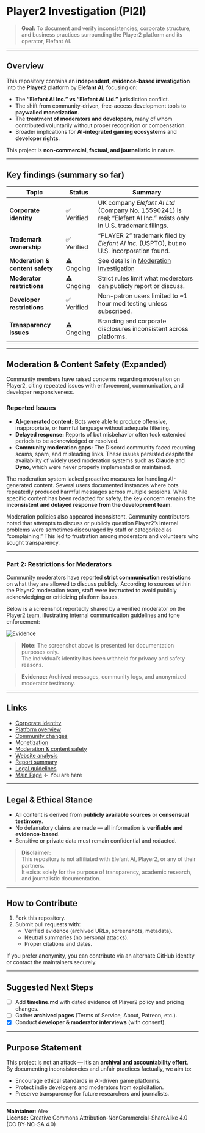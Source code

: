 # Player2 Investigation (Pl2I)

> **Goal:** To document and verify inconsistencies, corporate structure, and business practices surrounding the Player2 platform and its operator, Elefant AI.

---

## Overview

This repository contains an **independent, evidence-based investigation** into the **Player2** platform by **Elefant AI**, focusing on:

- The **“Elefant AI Inc.” vs “Elefant AI Ltd.”** jurisdiction conflict.  
- The shift from community-driven, free-access development tools to **paywalled monetization**.  
- The **treatment of moderators and developers**, many of whom contributed voluntarily without proper recognition or compensation.  
- Broader implications for **AI-integrated gaming ecosystems** and **developer rights**.

This project is **non-commercial, factual, and journalistic** in nature.

---

## Key findings (summary so far)

| Topic | Status | Summary |
|-------|---------|----------|
| **Corporate identity** | ✅ Verified | UK company *Elefant AI Ltd* (Company No. 15590241) is real; “Elefant AI Inc.” exists only in U.S. trademark filings. |
| **Trademark ownership** | ✅ Verified | “PLAYER 2” trademark filed by *Elefant AI Inc.* (USPTO), but no U.S. incorporation found. |
| **Moderation & content safety** | ⚠️ Ongoing | See details in [Moderation Investigation](investigation/moderation.md) |
| **Moderator restrictions** | ⚠️ Ongoing | Strict rules limit what moderators can publicly report or discuss. |
| **Developer restrictions** | ✅ Verified | Non-patron users limited to ~1 hour mod testing unless subscribed. |
| **Transparency issues** | ⚠️ Ongoing | Branding and corporate disclosures inconsistent across platforms. |

---

## Moderation & Content Safety (Expanded)

Community members have raised concerns regarding moderation on Player2, citing repeated issues with enforcement, communication, and developer responsiveness.

### Reported Issues

- **AI-generated content:** Bots were able to produce offensive, inappropriate, or harmful language without adequate filtering.  
- **Delayed response:** Reports of bot misbehavior often took extended periods to be acknowledged or resolved.  
- **Community moderation gaps:** The Discord community faced recurring scams, spam, and misleading links. These issues persisted despite the availability of widely used moderation systems such as **Claude** and **Dyno**, which were never properly implemented or maintained.

The moderation system lacked proactive measures for handling AI-generated content. Several users documented instances where bots repeatedly produced harmful messages across multiple sessions. While specific content has been redacted for safety, the key concern remains the **inconsistent and delayed response from the development team**.

Moderation policies also appeared inconsistent. Community contributors noted that attempts to discuss or publicly question Player2’s internal problems were sometimes discouraged by staff or categorized as “complaining.” This led to frustration among moderators and volunteers who sought transparency.

---

### Part 2: Restrictions for Moderators

Community moderators have reported **strict communication restrictions** on what they are allowed to discuss publicly. According to sources within the Player2 moderation team, staff were instructed to avoid publicly acknowledging or criticizing platform issues.

Below is a screenshot reportedly shared by a verified moderator on the Player2 team, illustrating internal communication guidelines and tone enforcement:

![Evidence](https://media.discordapp.net/attachments/1379563917797228554/1432086054004854906/IMG_3116.png?ex=68ffc592&is=68fe7412&hm=c676170152b8cd7aabbe8bf6be39d60e7f8f056f370f63f9881bb7b3a12ac3b3&=&format=webp&quality=lossless&width=910&height=876)

> **Note:** The screenshot above is presented for documentation purposes only.  
> The individual’s identity has been withheld for privacy and safety reasons.  

> **Evidence:** Archived messages, community logs, and anonymized moderator testimony.

---
## Links

- [Corporate identity](investigation/corporate_identity.md)  
- [Platform overview](investigation/platform_overview.md)  
- [Community changes](investigation/community_changes.md)  
- [Monetization](investigation/monetization.md)  
- [Moderation & content safety](investigation/moderation.md)  
- [Website analysis](investigation/website_analysis.md)  
- [Report summary](investigation/report_summary.md)  
- [Legal guidelines](investigation/legal/investigation.md)  
- [Main Page](README.md) ← You are here

---

## Legal & Ethical Stance

- All content is derived from **publicly available sources** or **consensual testimony**.
- No defamatory claims are made — all information is **verifiable and evidence-based**.
- Sensitive or private data must remain confidential and redacted.

> **Disclaimer:**  
> This repository is not affiliated with Elefant AI, Player2, or any of their partners.  
> It exists solely for the purpose of transparency, academic research, and journalistic documentation.

---

## How to Contribute

1. Fork this repository.  
2. Submit pull requests with:
   - Verified evidence (archived URLs, screenshots, metadata).  
   - Neutral summaries (no personal attacks).  
   - Proper citations and dates.  

If you prefer anonymity, you can contribute via an alternate GitHub identity or contact the maintainers securely.

---

## Suggested Next Steps

- [ ] Add **timeline.md** with dated evidence of Player2 policy and pricing changes.  
- [ ] Gather **archived pages** (Terms of Service, About, Patreon, etc.).  
- [x] Conduct **developer & moderator interviews** (with consent).  

---

## Purpose Statement

This project is not an attack — it’s an **archival and accountability effort**.  
By documenting inconsistencies and unfair practices factually, we aim to:

- Encourage ethical standards in AI-driven game platforms.  
- Protect indie developers and moderators from exploitation.  
- Preserve transparency for future researchers and journalists.

---

**Maintainer:** Alex  
**License:** Creative Commons Attribution-NonCommercial-ShareAlike 4.0 (CC BY-NC-SA 4.0)
